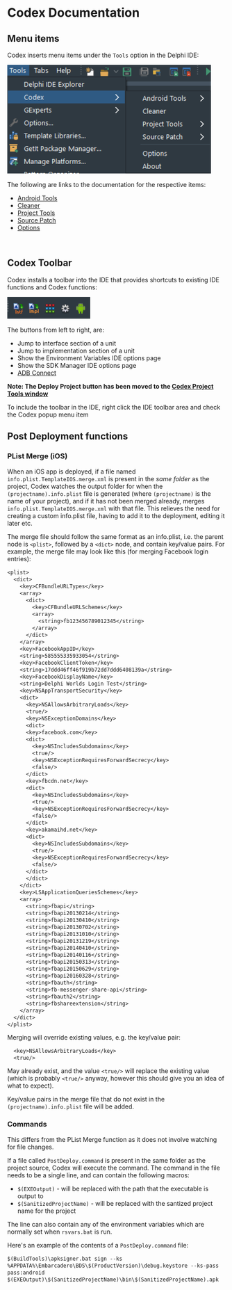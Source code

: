 # Codex Documentation

## Menu items

Codex inserts menu items under the `Tools` option in the Delphi IDE:

<img src="../Screenshots/CodexMenu.png" alt="Codex Menu" height="250">

The following are links to the documentation for the respective items:

* [Android Tools](AndroidTools.md)
* [Cleaner](Cleaner.md)
* [Project Tools](ProjectTools.md)
* [Source Patch](SourcePatch.md)
* [Options](CodexOptions.md)
<br/>

## Codex Toolbar

Codex installs a toolbar into the IDE that provides shortcuts to existing IDE functions and Codex functions:

<img src="../Screenshots/CodexToolbar.png" alt="Codex Toolbar" height="50">

The buttons from left to right, are:

* Jump to interface section of a unit
* Jump to implementation section of a unit
* Show the Environment Variables IDE options page
* Show the SDK Manager IDE options page
* [ADB Connect](AndroidTools.md#adb-connect)

**Note: The Deploy Project button has been moved to the [Codex Project Tools window](ProjectTools.md#show-tools)**
  
To include the toolbar in the IDE, right click the IDE toolbar area and check the Codex popup menu item

## Post Deployment functions

### PList Merge (iOS)

When an iOS app is deployed, if a file named `info.plist.TemplateIOS.merge.xml` is present in the *same folder* as the project, Codex watches the output folder for when the `(projectname).info.plist` file is generated (where `(projectname)` is the name of your project), and if it has not been merged already, merges `info.plist.TemplateIOS.merge.xml` with that file. This relieves the need for creating a custom info.plist file, having to add it to the deployment, editing it later etc. 

The merge file should follow the same format as an info.plist, i.e. the parent node is `<plist>`, followed by a `<dict>` node, and contain key/value pairs. For example, the merge file may look like this (for merging Facebook login entries):

```
<plist>
  <dict>
    <key>CFBundleURLTypes</key>
    <array>
      <dict>
        <key>CFBundleURLSchemes</key>
        <array>
          <string>fb123456789012345</string>
        </array>
      </dict>
    </array>
    <key>FacebookAppID</key>
    <string>585555335933054</string>
    <key>FacebookClientToken</key>
    <string>17ddd46ff46f919b72dd7ddd6408139a</string>
    <key>FacebookDisplayName</key>
    <string>Delphi Worlds Login Test</string>
    <key>NSAppTransportSecurity</key>
    <dict>
      <key>NSAllowsArbitraryLoads</key>
      <true/>
      <key>NSExceptionDomains</key>
      <dict>
      <key>facebook.com</key>
      <dict>
        <key>NSIncludesSubdomains</key>
        <true/>
        <key>NSExceptionRequiresForwardSecrecy</key>
        <false/>
      </dict>
      <key>fbcdn.net</key>
      <dict>
        <key>NSIncludesSubdomains</key>
        <true/>
        <key>NSExceptionRequiresForwardSecrecy</key>
        <false/>
      </dict>
      <key>akamaihd.net</key>
      <dict>
        <key>NSIncludesSubdomains</key>
        <true/>
        <key>NSExceptionRequiresForwardSecrecy</key>
        <false/>
      </dict>
      </dict>
    </dict>  
    <key>LSApplicationQueriesSchemes</key>
    <array>
      <string>fbapi</string>
      <string>fbapi20130214</string>
      <string>fbapi20130410</string>
      <string>fbapi20130702</string>
      <string>fbapi20131010</string>
      <string>fbapi20131219</string>
      <string>fbapi20140410</string>
      <string>fbapi20140116</string>
      <string>fbapi20150313</string>
      <string>fbapi20150629</string>
      <string>fbapi20160328</string>
      <string>fbauth</string>
      <string>fb-messenger-share-api</string>
      <string>fbauth2</string>
      <string>fbshareextension</string>
    </array>
  </dict>
</plist>
```

Merging will override existing values, e.g. the key/value pair:

```
  <key>NSAllowsArbitraryLoads</key>
  <true/>
```

May already exist, and the value `<true/>` will replace the existing value (which is probably `<true/>` anyway, however this should give you an idea of what to expect).

Key/value pairs in the merge file that do not exist in the `(projectname).info.plist` file will be added.

### Commands

This differs from the PList Merge function as it does not involve watching for file changes.

If a file called `PostDeploy.command` is present in the same folder as the project source, Codex will execute the command. The command in the file needs to be a single line, and can contain the following macros:

* `$(EXEOutput)` - will be replaced with the path that the executable is output to
* `$(SanitizedProjectName)` - will be replaced with the santized project name for the project

The line can also contain any of the environment variables which are normally set when `rsvars.bat` is run. 

Here's an example of the contents of a `PostDeploy.command` file:

```
$(BuildTools)\apksigner.bat sign --ks %APPDATA%\Embarcadero\BDS\$(ProductVersion)\debug.keystore --ks-pass pass:android $(EXEOutput)\$(SanitizedProjectName)\bin\$(SanitizedProjectName).apk
```

